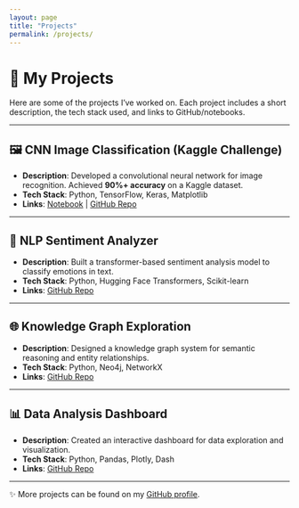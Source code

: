```yaml
---
layout: page
title: "Projects"
permalink: /projects/
---
```


# 🚀 My Projects  

Here are some of the projects I’ve worked on. Each project includes a short description, the tech stack used, and links to GitHub/notebooks.  

---

## 🖼️ CNN Image Classification (Kaggle Challenge)  
- **Description**: Developed a convolutional neural network for image recognition. Achieved **90%+ accuracy** on a Kaggle dataset.  
- **Tech Stack**: Python, TensorFlow, Keras, Matplotlib  
- **Links**: [Notebook](projects/cnn-classification) | [GitHub Repo](https://github.com/haridhanush-ravichandran)  

---

## 📝 NLP Sentiment Analyzer  
- **Description**: Built a transformer-based sentiment analysis model to classify emotions in text.  
- **Tech Stack**: Python, Hugging Face Transformers, Scikit-learn  
- **Links**: [GitHub Repo](https://github.com/haridhanush-ravichandran)  

---

## 🌐 Knowledge Graph Exploration  
- **Description**: Designed a knowledge graph system for semantic reasoning and entity relationships.  
- **Tech Stack**: Python, Neo4j, NetworkX  
- **Links**: [GitHub Repo](https://github.com/haridhanush-ravichandran)  

---

## 📊 Data Analysis Dashboard  
- **Description**: Created an interactive dashboard for data exploration and visualization.  
- **Tech Stack**: Python, Pandas, Plotly, Dash  
- **Links**: [GitHub Repo](https://github.com/haridhanush-ravichandran)  

---

✨ More projects can be found on my [GitHub profile](https://github.com/haridhanush-ravichandran).  
